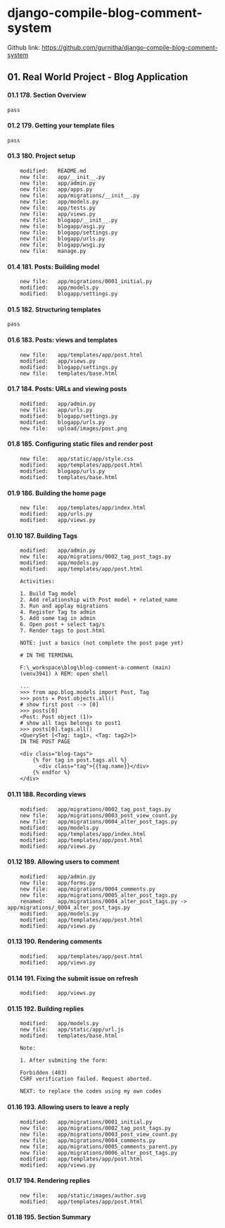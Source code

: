 # django-compile-blog-comment-system
Github link: https://github.com/gurnitha/django-compile-blog-comment-system

## 01. Real World Project - Blog Application

#### 01.1 178. Section Overview
	pass

#### 01.2 179. Getting your template files
	pass


#### 01.3 180. Project setup

        modified:   README.md
        new file:   app/__init__.py
        new file:   app/admin.py
        new file:   app/apps.py
        new file:   app/migrations/__init__.py
        new file:   app/models.py
        new file:   app/tests.py
        new file:   app/views.py
        new file:   blogapp/__init__.py
        new file:   blogapp/asgi.py
        new file:   blogapp/settings.py
        new file:   blogapp/urls.py
        new file:   blogapp/wsgi.py
        new file:   manage.py


#### 01.4 181. Posts: Building model

        new file:   app/migrations/0001_initial.py
        modified:   app/models.py
        modified:   blogapp/settings.py


#### 01.5 182. Structuring templates
	pass


#### 01.6 183. Posts: views and templates

        new file:   app/templates/app/post.html
        modified:   app/views.py
        modified:   blogapp/settings.py
        new file:   templates/base.html


#### 01.7 184. Posts: URLs and viewing posts

        modified:   app/admin.py
        new file:   app/urls.py
        modified:   blogapp/settings.py
        modified:   blogapp/urls.py
        new file:   upload/images/post.png


#### 01.8 185. Configuring static files and render post

        new file:   app/static/app/style.css
        modified:   app/templates/app/post.html
        modified:   blogapp/urls.py
        modified:   templates/base.html

        
#### 01.9 186. Building the home page

        new file:   app/templates/app/index.html
        modified:   app/urls.py
        modified:   app/views.py


#### 01.10 187. Building Tags

        modified:   app/admin.py
        new file:   app/migrations/0002_tag_post_tags.py
        modified:   app/models.py
        modified:   app/templates/app/post.html

        Activities:

        1. Build Tag model
        2. Add relationship with Post model + related_name
        3. Run and applay migrations
        4. Register Tag to admin
        5. Add some tag in admin
        6. Open post + select tag/s
        7. Render tags to post.html

        NOTE: just a basics (not complete the post page yet)

        # IN THE TERMINAL

        F:\_workspace\blog\blog-comment-a-comment (main)
        (venv3941) λ REM: open shell

        ...
        >>> from app.blog.models import Post, Tag
        >>> posts = Post.objects.all()
        # show first post --> [0]
        >>> posts[0]
        <Post: Post object (1)>
        # show all tags belongs to post1
        >>> posts[0].tags.all()
        <QuerySet [<Tag: tag1>, <Tag: tag2>]>
        IN THE POST PAGE

        <div class="blog-tags">
            {% for tag in post.tags.all %}
              <div class="tag">{{tag.name}}</div>
            {% endfor %}
        </div>


#### 01.11 188. Recording views

        modified:   app/migrations/0002_tag_post_tags.py
        new file:   app/migrations/0003_post_view_count.py
        new file:   app/migrations/0004_alter_post_tags.py
        modified:   app/models.py
        modified:   app/templates/app/index.html
        modified:   app/templates/app/post.html
        modified:   app/views.py


#### 01.12 189. Allowing users to comment

        modified:   app/admin.py
        new file:   app/forms.py
        new file:   app/migrations/0004_comments.py
        new file:   app/migrations/0005_alter_post_tags.py
        renamed:    app/migrations/0004_alter_post_tags.py -> app/migrations/_0004_alter_post_tags.py
        modified:   app/models.py
        modified:   app/templates/app/post.html
        modified:   app/views.py


#### 01.13 190. Rendering comments

        modified:   app/templates/app/post.html
        modified:   app/views.py


#### 01.14 191. Fixing the submit issue on refresh

        modified:   app/views.py

        
#### 01.15 192. Building replies

        modified:   app/models.py
        new file:   app/static/app/url.js
        modified:   templates/base.html

        Note:

        1. After submiting the form:

        Forbidden (403)
        CSRF verification failed. Request aborted.

        NEXT: to replace the codes using my own codes

        
#### 01.16 193. Allowing users to leave a reply

        modified:   app/migrations/0001_initial.py
        new file:   app/migrations/0002_tag_post_tags.py
        new file:   app/migrations/0003_post_view_count.py
        new file:   app/migrations/0004_comments.py
        new file:   app/migrations/0005_comments_parent.py
        new file:   app/migrations/0006_alter_post_tags.py
        modified:   app/templates/app/post.html
        modified:   app/views.py


#### 01.17 194. Rendering replies

        new file:   app/static/images/author.svg
        modified:   app/templates/app/post.html

        
#### 01.18 195. Section Summary
